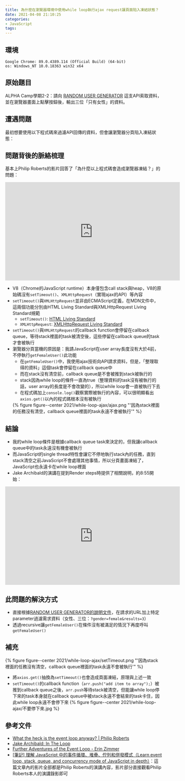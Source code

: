 ```yaml
---
title: 為什麼在瀏覽器環境中使用while loop執行ajax request讓頁面陷入凍結狀態？
date: 2021-04-08 21:10:25
categories:
- JavaScript
tags:
---
```


## 環境
```
Google Chrome: 89.0.4389.114 (Official Build) (64-bit)
os: Windows_NT 10.0.18363 win32 x64
```

## 原始題目
ALPHA Camp學期2-2：請向 [RANDOM USER GENERATOR](https://randomuser.me/) 這支API索取資料，並在瀏覽器畫面上點擊按鈕後，輸出三位「只有女性」的資料。


## 遭遇問題
最初想要使用以下程式碼來過濾API回傳的資料，但會讓瀏覽器分頁陷入凍結狀態：
<script src="https://gist.github.com/tzynwang/b7049eb35ec2a9950f4c48f1fdd48c28.js"></script>


## 問題背後的脈絡梳理
基本上Philip Roberts的影片回答了「為什麼以上程式碼會造成瀏覽器凍結？」的問題：
<iframe width="560" height="315" src="https://www.youtube.com/embed/8aGhZQkoFbQ" title="YouTube video player" frameborder="0" allow="accelerometer; autoplay; clipboard-write; encrypted-media; gyroscope; picture-in-picture" allowfullscreen></iframe>

- V8（Chrome的JavaScript runtime）本身僅包含call stack與heap，V8的原始碼沒有`setTimeout()`、`XMLHttpRequest`（實現ajax的API）等內容
- `setTimeout()`與`XMLHttpRequest`並非由ECMAScript定義，在MDN文件中，這兩個功能分別由HTML Living Standard與XMLHttpRequest Living Standard規範
  - `setTimeout()`: [HTML Living Standard](https://html.spec.whatwg.org/multipage/timers-and-user-prompts.html#dom-settimeout)
  - `XMLHttpRequest`: [XMLHttpRequest Living Standard](https://xhr.spec.whatwg.org/)
- `setTimeout()`與`XMLHttpRequest`的callback function會停留在callback queue，等待stack裡面的task被清空後，這些停留在callback queue的task才會被執行
- 瀏覽器分頁當機的原因是：我請JavaScript在user array長度沒有大於4前，不停執行`getFemaleUser()`此功能
  - 在`getFemaleUser()`中，我使用ajax技術向API請求資料，但是，「整理取得的資料」這個task會停留在callback queue中
  - 而在stack沒有清空前，callback queue是不會被推到stack被執行的
  - stack因為while loop的條件一直為true（整理資料的task沒有被執行的話，user array的長度是不會改變的），所以while loop會一直被執行下去
  - 在程式碼加上`console.log()`觀察實際被執行的內容，可以很明顯看出`axios.get()`以內的程式碼根本沒有被執行
  <script src="https://gist.github.com/tzynwang/b0f95a819bf495c771c321cfaa4ecf8e.js"></script>
  {% figure figure--center 2021/while-loop-ajax/ajax.png "'因為stack裡面的任務沒有清空，callback queue裡面的task永遠不會被執行'" %}


## 結論
- 我的while loop條件是根據callback queue task來決定的，但我讓callback queue中的task永遠沒有機會被執行
- 而JavaScript的single thread特性會讓它不停地執行stack內的任務，直到stack清空之前JavaScript不會處理其他事情，所以分頁畫面凍結了，JavaScript也永遠卡在while loop裡面
- Jake Archibald的演講在提到Render steps時提供了相關說明，約8:55開始：
<iframe width="560" height="315" src="https://www.youtube.com/embed/cCOL7MC4Pl0?start=535" title="YouTube video player" frameborder="0" allow="accelerometer; autoplay; clipboard-write; encrypted-media; gyroscope; picture-in-picture" allowfullscreen></iframe>


## 此問題的解決方式
- 直接根據[RANDOM USER GENERATOR的說明文件](https://randomuser.me/documentation#gender)，在請求的URL加上特定parameter過濾需求資料（女性、三位：`?gender=female&results=3`）
- 透過recursive讓`getFemaleUser()`在條件沒有被滿足的情況下再度呼叫`getFemaleUser()`


## 補充
<script src="https://gist.github.com/tzynwang/1cf59700311f401a74042df5c76cf47f.js"></script>
{% figure figure--center 2021/while-loop-ajax/setTimeout.png "'因為stack裡面的任務沒有清空，callback queue裡面的task永遠不會被執行'" %}
- 將`axios.get()`抽換為`setTimeout()`也會造成頁面凍結，原理與上述一致
- `setTimeout()`的callback function（`arr.push("add item to array");`）被推到callback queue之後，`arr.push`等待stack被清空，但能讓while loop停下來的task本身就在callback queue中被stack永遠不會結束的task卡住，因此while loop永遠不會停下來
{% figure figure--center 2021/while-loop-ajax/不要停下來.jpg %}


## 參考文件
- [What the heck is the event loop anyway? | Philip Roberts](https://youtu.be/8aGhZQkoFbQ)
- [Jake Archibald: In The Loop](https://youtu.be/cCOL7MC4Pl0)
- [Further Adventures of the Event Loop - Erin Zimmer](https://youtu.be/u1kqx6AenYw)
- [[筆記] 理解 JavaScript 中的事件循環、堆疊、佇列和併發模式（Learn event loop, stack, queue, and concurrency mode of JavaScript in depth）](https://pjchender.blogspot.com/2017/08/javascript-learn-event-loop-stack-queue.html)：這篇文章內的影片全部都是Philip Roberts的演講內容，影片部分直接觀看Philip Roberts本人的演講錄影即可